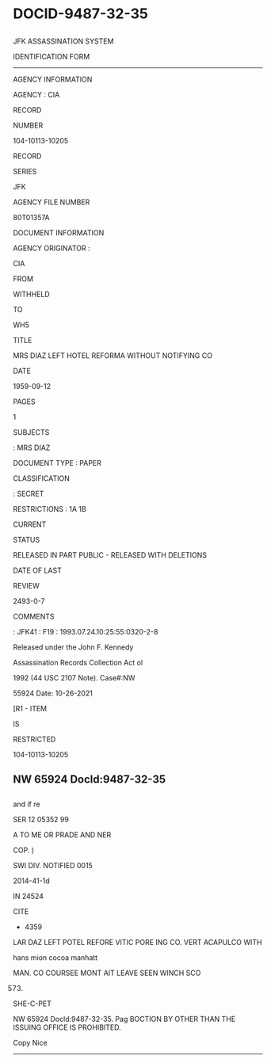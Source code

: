 # DOCID-9487-32-35

##
JFK ASSASSINATION SYSTEM

IDENTIFICATION FORM

- - ---

AGENCY INFORMATION

AGENCY : CIA

RECORD

NUMBER

104-10113-10205

RECORD

SERIES

JFK

AGENCY FILE NUMBER

80T01357A

DOCUMENT INFORMATION

AGENCY ORIGINATOR :

CIA

FROM

WITHHELD

TO

WH5

TITLE

MRS DIAZ LEFT HOTEL REFORMA WITHOUT NOTIFYING CO

DATE

1959-09-12

PAGES

1

SUBJECTS

: MRS DIAZ

DOCUMENT TYPE : PAPER

CLASSIFICATION

: SECRET

RESTRICTIONS : 1A 1B

CURRENT

STATUS

RELEASED IN PART PUBLIC - RELEASED WITH DELETIONS

DATE OF LAST

REVIEW

2493-0-7

COMMENTS

: JFK41 : F19 : 1993.07.24.10:25:55:0320-2-8

Released under the John F. Kennedy

Assassination Records Collection Act ol

1992 (44 USC 2107 Note). Case#:NW

55924 Date: 10-26-2021

[R1 - ITEM

IS

RESTRICTED

104-10113-10205

NW 65924 Docld:9487-32-35
---

##
and if re

SER 12 05352 99

A TO ME OR PRADE AND NER

COP. )

SWI DIV. NOTIFIED 0015

2014-41-1d

IN 24524

CITE

- 4359

LAR DAZ LEFT POTEL REFORE VITIC PORE ING CO. VERT ACAPULCO WITH

hans mion cocoa manhatt

MAN. CO COURSEE MONT AIT LEAVE SEEN WINCH SCO

573.

SHE-C-PET

NW 65924 Docld:9487-32-35. Pag BOCTION BY OTHER THAN THE ISSUING OFFICE IS PROHIBITED.

Copy Nice

---

